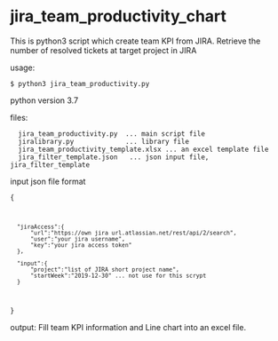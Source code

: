 # jira_team_productivity_chart
This is python3 script which create team KPI from JIRA.
Retrieve the number of resolved tickets at target project in JIRA

usage:

<code>$ python3 jira_team_productivity.py <json file> </code>

python version 3.7


files:

      jira_team_productivity.py  ... main script file
      jiralibrary.py             ... library file
      jira_team_productivity_template.xlsx ... an excel template file
      jira_filter_template.json   ... json input file, jira_filter_template


input json file format

<code>{

      "jiraAccess":{
          "url":"https://own jira url.atlassian.net/rest/api/2/search",
          "user":"your jira username",
          "key":"your jira access token"
      },

      "input":{
          "project":"list of JIRA short project name",
          "startWeek":"2019-12-30" ... not use for this scrypt
      }
}</code>

output:
Fill team KPI information and Line chart into an excel file.

